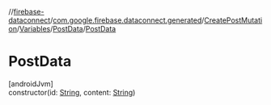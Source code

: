 //[firebase-dataconnect](../../../../../index.md)/[com.google.firebase.dataconnect.generated](../../../index.md)/[CreatePostMutation](../../index.md)/[Variables](../index.md)/[PostData](index.md)/[PostData](-post-data.md)

# PostData

[androidJvm]\
constructor(id: [String](https://kotlinlang.org/api/latest/jvm/stdlib/kotlin/-string/index.html), content: [String](https://kotlinlang.org/api/latest/jvm/stdlib/kotlin/-string/index.html))
